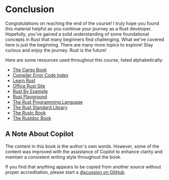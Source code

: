 # Conclusion

Congratulations on reaching the end of the course! I truly hope you found this
material helpful as you continue your journey as a Rust developer. Hopefully,
you've gained a solid understanding of some foundational concepts in Rust that
many beginners find challenging. What we've covered here is just the beginning.
There are many more topics to explore! Stay curious and enjoy the journey. Rust
is the future!

Here are some resources used throughout this course, listed alphabetically:

- [The Cargo Book]
- [Compiler Error Code Index]
- [Learn Rust]
- [Office Rust Site]
- [Rust By Example]
- [Rust Playground]
- [The Rust Programming Language]
- [The Rust Standard Library]
- [The Rustc Book]
- [The Rustdoc Book]

## A Note About Copilot

The content in this book is the author's own words. However, some of the content
was improved with the assistance of Copilot to enhance clarity and maintain a
consistent writing style throughout the book.

If you find that anything appears to be copied from another source without
proper accreditation, please start a [discussion on GitHub].

[Office Rust Site]: https://www.rust-lang.org/
[The Rust Programming Language]: https://doc.rust-lang.org/stable/book/
[Rust Playground]:
  https://play.rust-lang.org/?version=stable&mode=debug&edition=2021
[Rust By Example]: https://doc.rust-lang.org/rust-by-example/
[The Rust Standard Library]: https://doc.rust-lang.org/std/index.html
[The Cargo Book]: https://doc.rust-lang.org/cargo/index.html
[The Rustdoc Book]: https://doc.rust-lang.org/rustdoc/index.html
[The Rustc Book]: https://doc.rust-lang.org/rustc/index.html
[Compiler Error Code Index]:
  https://doc.rust-lang.org/error_codes/error-index.html
[Learn Rust]: https://www.rust-lang.org/learn
[discussion on GitHub]:
  https://github.com/freddiehaddad/fast-track-to-rust/discussions
